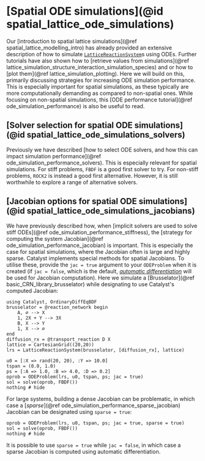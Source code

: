 # [Spatial ODE simulations](@id spatial_lattice_ode_simulations)

Our [introduction to spatial lattice simulations](@ref spatial_lattice_modelling_intro) has already provided an extensive description of how to simulate [`LatticeReactionSystem`](@ref)s using ODEs. Further tutorials have also shown how to [retrieve values from simulations](@ref lattice_simulation_structure_interaction_simulation_species) and or how to [plot them](@ref lattice_simulation_plotting). Here we will build on this, primarily discussing strategies for increasing ODE simulation performance. This is especially important for spatial simulations, as these typically are more computationally demanding as compared to non-spatial ones. While focusing on non-spatial simulations, this [ODE performance tutorial](@ref ode_simulation_performance) is also be useful to read.

## [Solver selection for spatial ODE simulations](@id spatial_lattice_ode_simulations_solvers)

Previously we have described [how to select ODE solvers, and how this can impact simulation performance](@ref ode_simulation_performance_solvers). This is especially relevant for spatial simulations. For stiff problems, `FBDF` is a good first solver to try. For non-stiff problems, `ROCK2` is instead a good first alternative. However, it is still worthwhile to explore a range of alternative solvers.

## [Jacobian options for spatial ODE simulations](@id spatial_lattice_ode_simulations_jacobians)

We have previously described how, when [implicit solvers are used to solve stiff ODEs](@ref ode_simulation_performance_stiffness), the [strategy for computing the system Jacobian](@ref ode_simulation_performance_jacobian) is important. This is especially the case for spatial simulations, where the Jacobian often is large and highly sparse. Catalyst implements special methods for spatial Jacobians. To utilise these, provide the `jac = true` argument to your `ODEProblem` when it is created (if `jac = false`, which is the default, [*automatic differentiation*](https://en.wikipedia.org/wiki/Automatic_differentiation) will be used for Jacobian computation). Here we simulate a [Brusselator](@ref basic_CRN_library_brusselator) while designating to use Catalyst's computed Jacobian:
```@example spatial_ode
using Catalyst, OrdinaryDiffEqBDF
brusselator = @reaction_network begin
    A, ∅ --> X
    1, 2X + Y --> 3X
    B, X --> Y
    1, X --> ∅
end
diffusion_rx = @transport_reaction D X
lattice = CartesianGrid((20,20))
lrs = LatticeReactionSystem(brusselator, [diffusion_rx], lattice)

u0 = [:X => rand(20, 20), :Y => 10.0]
tspan = (0.0, 1.0)
ps = [:A => 1.0, :B => 4.0, :D => 0.2]
oprob = ODEProblem(lrs, u0, tspan, ps; jac = true)
sol = solve(oprob, FBDF())
nothing # hide
```
For large systems, building a dense Jacobian can be problematic, in which case a [*sparse*](@ref ode_simulation_performance_sparse_jacobian) Jacobian can be designated using `sparse = true`:
```@example spatial_ode
oprob = ODEProblem(lrs, u0, tspan, ps; jac = true, sparse = true)
sol = solve(oprob, FBDF())
nothing # hide
```

It is possible to use `sparse = true` while `jac = false`, in which case a sparse Jacobian is computed using automatic differentiation.
